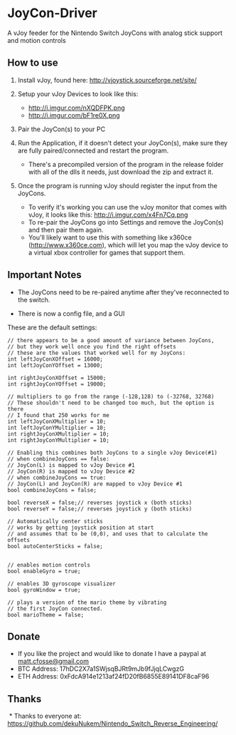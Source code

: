 # JoyCon-Driver
A vJoy feeder for the Nintendo Switch JoyCons with analog stick support and motion controls


## How to use
1. Install vJoy, found here: http://vjoystick.sourceforge.net/site/

2. Setup your vJoy Devices to look like this:
    * http://i.imgur.com/nXQDFPK.png
    * http://i.imgur.com/bF1re0X.png

3. Pair the JoyCon(s) to your PC

4. Run the Application, if it doesn't detect your JoyCon(s), make sure they are fully paired/connected and restart the program.
	* There's a precompiled version of the program in the release folder with all of the dlls it needs, just download the zip and extract it.

5. Once the program is running vJoy should register the input from the JoyCons.
    * To verify it's working you can use the vJoy monitor that comes with vJoy, it looks like this: http://i.imgur.com/x4Fn7Cq.png
    * To re-pair the JoyCons go into Settings and remove the JoyCon(s) and then pair them again.
    * You'll likely want to use this with something like x360ce (http://www.x360ce.com), which will let you map the vJoy device to a virtual xbox controller for games that support them.


## Important Notes
* The JoyCons need to be re-paired anytime after they've reconnected to the switch.

* There is now a config file, and a GUI


These are the default settings:
```
// there appears to be a good amount of variance between JoyCons,
// but they work well once you find the right offsets
// these are the values that worked well for my JoyCons:
int leftJoyConXOffset = 16000;
int leftJoyConYOffset = 13000;

int rightJoyConXOffset = 15000;
int rightJoyConYOffset = 19000;

// multipliers to go from the range (-128,128) to (-32768, 32768)
// These shouldn't need to be changed too much, but the option is there
// I found that 250 works for me
int leftJoyConXMultiplier = 10;
int leftJoyConYMultiplier = 10;
int rightJoyConXMultiplier = 10;
int rightJoyConYMultiplier = 10;

// Enabling this combines both JoyCons to a single vJoy Device(#1)
// when combineJoyCons == false:
// JoyCon(L) is mapped to vJoy Device #1
// JoyCon(R) is mapped to vJoy Device #2
// when combineJoyCons == true:
// JoyCon(L) and JoyCon(R) are mapped to vJoy Device #1
bool combineJoyCons = false;

bool reverseX = false;// reverses joystick x (both sticks)
bool reverseY = false;// reverses joystick y (both sticks)

// Automatically center sticks
// works by getting joystick position at start
// and assumes that to be (0,0), and uses that to calculate the offsets
bool autoCenterSticks = false;


// enables motion controls
bool enableGyro = true;

// enables 3D gyroscope visualizer
bool gyroWindow = true;

// plays a version of the mario theme by vibrating
// the first JoyCon connected.
bool marioTheme = false;

```



## Donate
  * If you like the project and would like to donate I have a paypal at matt.cfosse@gmail.com
  * BTC Address: 17hDC2X7a1SWjsqBJRt9mJb9fJjqLCwgzG
  * ETH Address: 0xFdcA914e1213af24fD20fB6855E89141DF8caF96




## Thanks
  * Thanks to everyone at: https://github.com/dekuNukem/Nintendo_Switch_Reverse_Engineering/
